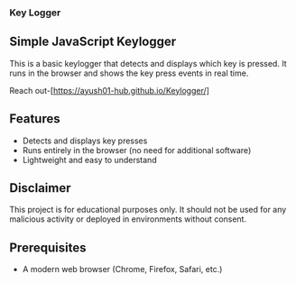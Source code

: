 ### Key Logger


## Simple JavaScript Keylogger

This is a basic keylogger that detects and displays which key is pressed. It runs in the browser and shows the key press events in real time.

Reach out-[https://ayush01-hub.github.io/Keylogger/]

## Features
- Detects and displays key presses
- Runs entirely in the browser (no need for additional software)
- Lightweight and easy to understand

## Disclaimer
This project is for educational purposes only. It should not be used for any malicious activity or deployed in environments without consent.

## Prerequisites
- A modern web browser (Chrome, Firefox, Safari, etc.)


